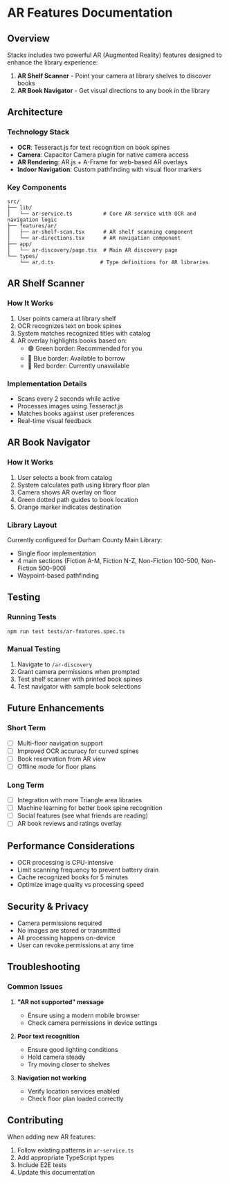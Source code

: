 # AR Features Documentation

## Overview

Stacks includes two powerful AR (Augmented Reality) features designed to enhance the library experience:

1. **AR Shelf Scanner** - Point your camera at library shelves to discover books
2. **AR Book Navigator** - Get visual directions to any book in the library

## Architecture

### Technology Stack

- **OCR**: Tesseract.js for text recognition on book spines
- **Camera**: Capacitor Camera plugin for native camera access
- **AR Rendering**: AR.js + A-Frame for web-based AR overlays
- **Indoor Navigation**: Custom pathfinding with visual floor markers

### Key Components

```
src/
├── lib/
│   └── ar-service.ts          # Core AR service with OCR and navigation logic
├── features/ar/
│   ├── ar-shelf-scan.tsx      # AR shelf scanning component
│   └── ar-directions.tsx      # AR navigation component
├── app/
│   └── ar-discovery/page.tsx  # Main AR discovery page
└── types/
    └── ar.d.ts               # Type definitions for AR libraries
```

## AR Shelf Scanner

### How It Works

1. User points camera at library shelf
2. OCR recognizes text on book spines
3. System matches recognized titles with catalog
4. AR overlay highlights books based on:
   - 🟢 Green border: Recommended for you
   - 🔵 Blue border: Available to borrow
   - 🔴 Red border: Currently unavailable

### Implementation Details

- Scans every 2 seconds while active
- Processes images using Tesseract.js
- Matches books against user preferences
- Real-time visual feedback

## AR Book Navigator

### How It Works

1. User selects a book from catalog
2. System calculates path using library floor plan
3. Camera shows AR overlay on floor
4. Green dotted path guides to book location
5. Orange marker indicates destination

### Library Layout

Currently configured for Durham County Main Library:
- Single floor implementation
- 4 main sections (Fiction A-M, Fiction N-Z, Non-Fiction 100-500, Non-Fiction 500-900)
- Waypoint-based pathfinding

## Testing

### Running Tests

```bash
npm run test tests/ar-features.spec.ts
```

### Manual Testing

1. Navigate to `/ar-discovery`
2. Grant camera permissions when prompted
3. Test shelf scanner with printed book spines
4. Test navigator with sample book selections

## Future Enhancements

### Short Term
- [ ] Multi-floor navigation support
- [ ] Improved OCR accuracy for curved spines
- [ ] Book reservation from AR view
- [ ] Offline mode for floor plans

### Long Term
- [ ] Integration with more Triangle area libraries
- [ ] Machine learning for better book spine recognition
- [ ] Social features (see what friends are reading)
- [ ] AR book reviews and ratings overlay

## Performance Considerations

- OCR processing is CPU-intensive
- Limit scanning frequency to prevent battery drain
- Cache recognized books for 5 minutes
- Optimize image quality vs processing speed

## Security & Privacy

- Camera permissions required
- No images are stored or transmitted
- All processing happens on-device
- User can revoke permissions at any time

## Troubleshooting

### Common Issues

1. **"AR not supported" message**
   - Ensure using a modern mobile browser
   - Check camera permissions in device settings

2. **Poor text recognition**
   - Ensure good lighting conditions
   - Hold camera steady
   - Try moving closer to shelves

3. **Navigation not working**
   - Verify location services enabled
   - Check floor plan loaded correctly

## Contributing

When adding new AR features:
1. Follow existing patterns in `ar-service.ts`
2. Add appropriate TypeScript types
3. Include E2E tests
4. Update this documentation